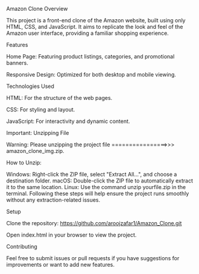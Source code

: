 Amazon Clone
Overview

This project is a front-end clone of the Amazon website, built using only HTML, CSS, and JavaScript. It aims to replicate the look and feel of the Amazon user interface, providing a familiar shopping experience.

Features

Home Page: Featuring product listings, categories, and promotional banners.

Responsive Design: Optimized for both desktop and mobile viewing.

Technologies Used

HTML: For the structure of the web pages.

CSS: For styling and layout.

JavaScript: For interactivity and dynamic content.

Important: Unzipping File

Warning: Please unzipping the project file ================>>> amazon_clone_img.zip.

How to Unzip:

Windows: Right-click the ZIP file, select "Extract All...", and choose a destination folder.
macOS: Double-click the ZIP file to automatically extract it to the same location.
Linux: Use the command unzip yourfile.zip in the terminal.
Following these steps will help ensure the project runs smoothly without any extraction-related issues.

Setup

Clone the repository: https://github.com/aroojzafar1/Amazon_Clone.git

Open index.html in your browser to view the project.

Contributing

Feel free to submit issues or pull requests if you have suggestions for improvements or want to add new features.
